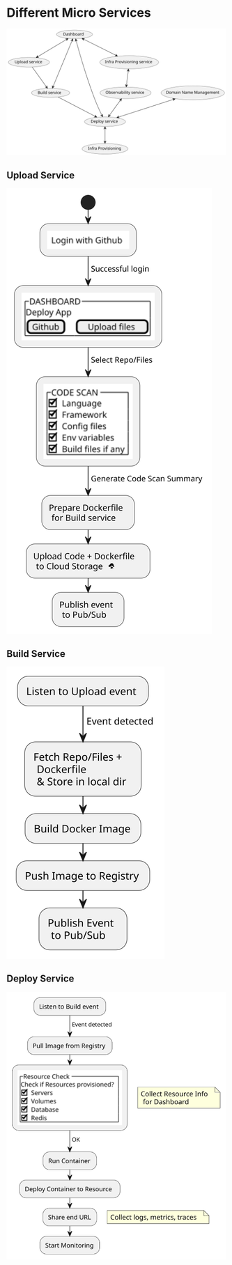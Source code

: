 # Different Micro Services
![Diagram](../../diagrams/indbase-arch.svg)
## Upload Service
![Diagram](../../diagrams/upload.svg)
## Build Service
![Diagram](../../diagrams/build.svg)
## Deploy Service
![Diagram](../../diagrams/deploy.svg)
